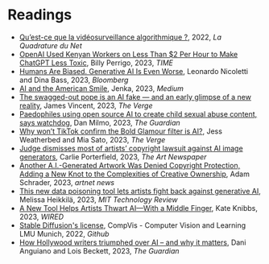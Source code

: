 # Readings

- [Qu’est-ce que la vidéosurveillance algorithmique ?](https://www.laquadrature.net/2022/03/23/quest-ce-que-la-videosurveillance-algorithmique/), 2022, _La Quadrature du Net_
- [OpenAI Used Kenyan Workers on Less Than $2 Per Hour to Make ChatGPT Less Toxic](https://time.com/6247678/openai-chatgpt-kenya-workers/), Billy Perrigo, 2023, _TIME_
- [Humans Are Biased. Generative AI Is Even Worse](https://www.bloomberg.com/graphics/2023-generative-ai-bias/), Leonardo Nicoletti and Dina Bass, 2023, _Bloomberg_
- [AI and the American Smile](https://medium.com/@socialcreature/ai-and-the-american-smile-76d23a0fbfaf), Jenka, 2023, _Medium_
- [The swagged-out pope is an AI fake — and an early glimpse of a new reality](https://www.theverge.com/2023/3/27/23657927/ai-pope-image-fake-midjourney-computer-generated-aesthetic), James Vincent, 2023, _The Verge_
- [Paedophiles using open source AI to create child sexual abuse content, says watchdog](https://www.theguardian.com/society/2023/sep/12/paedophiles-using-open-source-ai-to-create-child-sexual-abuse-content-says-watchdog), Dan Milmo, 2023, _The Guardian_
- [Why won’t TikTok confirm the Bold Glamour filter is AI?](https://www.theverge.com/2023/3/2/23621751/bold-glamour-tiktok-face-filter-beauty-ai-ar-body-dismorphia), Jess Weatherbed and Mia Sato, 2023, _The Verge_
- [Judge dismisses most of artists’ copyright lawsuit against AI image generators](https://www.theartnewspaper.com/2023/10/31/california-judge-dismisses-most-of-artists-ai-copyright-lawsuit), Carlie Porterfield, 2023, _The Art Newspaper_
- [Another A.I.-Generated Artwork Was Denied Copyright Protection, Adding a New Knot to the Complexities of Creative Ownership](https://news.artnet.com/art-world/ai-art-copyright-2367590), Adam Schrader, 2023, _artnet news_
- [This new data poisoning tool lets artists fight back against generative AI](https://www.technologyreview.com/2023/10/23/1082189/data-poisoning-artists-fight-generative-ai/), Melissa Heikkilä, 2023, _MIT Technology Review_
- [A New Tool Helps Artists Thwart AI—With a Middle Finger](https://www.wired.com/story/kudurru-ai-scraping-block-poisoning-spawning/), Kate Knibbs, 2023, _WIRED_
- [Stable Diffusion's license](https://github.com/CompVis/stable-diffusion/blob/main/LICENSE), CompVis - Computer Vision and Learning LMU Munich, 2022, _Github_
- [How Hollywood writers triumphed over AI – and why it matters](https://www.theguardian.com/culture/2023/oct/01/hollywood-writers-strike-artificial-intelligence), Dani Anguiano and Lois Beckett, 2023, _The Guardian_
